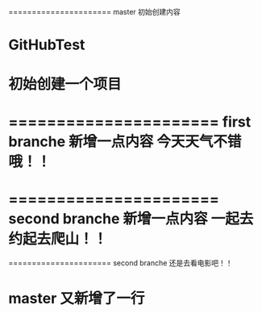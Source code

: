 ======================
master 初始创建内容
# GitHubTest
初始创建一个项目
====================

======================
first branche 
新增一点内容
今天天气不错哦！！
====================

======================
second branche 
新增一点内容
一起去约起去爬山！！
====================

======================
second branche 
还是去看电影吧！！

master 
又新增了一行
====================
